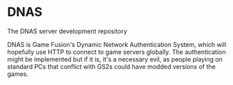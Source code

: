 # DNAS
The DNAS server development repository

DNAS is Game Fusion's Dynamic Network Authentication System, which will hopefully use HTTP to connect to game servers globally.
The authentication might be implemented but if it is, it's a necessary evil, as people playing on standard PCs that conflict with GS2s could have modded versions of the games.
